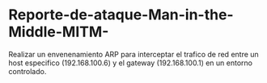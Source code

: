 # Reporte-de-ataque-Man-in-the-Middle-MITM-
Realizar un envenenamiento ARP para interceptar el trafico de red entre un host especifico (192.168.100.6) y el gateway (192.168.100.1) en un entorno controlado.

